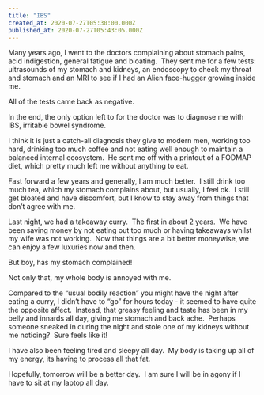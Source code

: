 ```yaml
---
title: "IBS"
created_at: 2020-07-27T05:30:00.000Z
published_at: 2020-07-27T05:43:05.000Z
---
```

Many years ago, I went to the doctors complaining about stomach pains, acid indigestion, general fatigue and bloating.  They sent me for a few tests: ultrasounds of my stomach and kidneys, an endoscopy to check my throat and stomach and an MRI to see if I had an Alien face-hugger growing inside me.

All of the tests came back as negative.

In the end, the only option left to for the doctor was to diagnose me with IBS, irritable bowel syndrome.

I think it is just a catch-all diagnosis they give to modern men, working too hard, drinking too much coffee and not eating well enough to maintain a balanced internal ecosystem.  He sent me off with a printout of a FODMAP diet, which pretty much left me without anything to eat.

Fast forward a few years and generally, I am much better.  I still drink too much tea, which my stomach complains about, but usually, I feel ok.  I still get bloated and have discomfort, but I know to stay away from things that don’t agree with me.

Last night, we had a takeaway curry.  The first in about 2 years.  We have been saving money by not eating out too much or having takeaways whilst my wife was not working.  Now that things are a bit better moneywise, we can enjoy a few luxuries now and then.

But boy, has my stomach complained!

Not only that, my whole body is annoyed with me.

Compared to the “usual bodily reaction” you might have the night after eating a curry, I didn’t have to “go” for hours today - it seemed to have quite the opposite affect.  Instead, that greasy feeling and taste has been in my belly and innards all day, giving me stomach and back ache.  Perhaps someone sneaked in during the night and stole one of my kidneys without me noticing?  Sure feels like it!

I have also been feeling tired and sleepy all day.  My body is taking up all of my energy, its having to process all that fat.

Hopefully, tomorrow will be a better day.  I am sure I will be in agony if I have to sit at my laptop all day.
